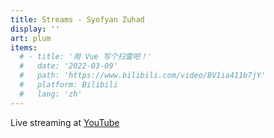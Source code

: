 ```yaml
---
title: Streams - Syofyan Zuhad
display: ''
art: plum
items:
  # - title: '用 Vue 写个扫雷吧！'
  #   date: '2022-03-09'
  #   path: 'https://www.bilibili.com/video/BV1ia411b7jY'
  #   platform: Bilibili
  #   lang: 'zh'
---
```


<SubNav />

<div slide-enter>

<div i-ri:vidicon-2-line mr2 />
<span op50>Live streaming at <a href="https://www.youtube.com/@syofyanzuhad" target="_blank">YouTube</a></span>

</div>

<StreamAnnouncement />

<ListPosts :posts="frontmatter.items.reverse()" />
